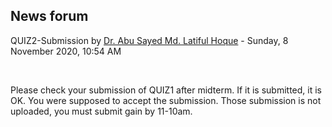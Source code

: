 <h2>News forum</h2><a href="https://moodle.cse.buet.ac.bd/user/view.php?id=12&course=482"></a>
QUIZ2-Submission
by <a href="https://moodle.cse.buet.ac.bd/user/view.php?id=12&course=482">Dr. Abu Sayed Md. Latiful Hoque</a> - Sunday, 8 November 2020, 10:54 AM


 

Please check your submission of QUIZ1 after midterm. If it is submitted, it is OK. You were supposed to accept the submission. Those submission is not uploaded, you must submit gain by 11-10am.






